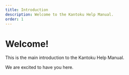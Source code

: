 ```yaml
---
title: Introduction
description: Welcome to the Kantoku Help Manual.
order: 1
---
```


# Welcome!

This is the main introduction to the Kantoku Help Manual.

We are excited to have you here. 